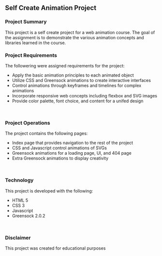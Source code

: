 ## Self Create Animation Project

### Project Summary
This project is a self create project for a web animation course. The goal of the assignment is to demonstrate the various animation concepts and libraries learned in the course. <br>

### Project Requirements
The followering were assigned requirements for the project:<br>
* Apply the basic animation principles to each animated object
* Utilize CSS and Greensock animations to create interactive interfaces
* Control animations through keyframes and timelines for complex animations
* Incorporate responsive web concepts including flexbox and SVG images
* Provide color palette, font choice, and content for a unifed design
<br>

### Project Operations
The project contains the following pages: <br>
* Index page that provides navigation to the rest of the project
* CSS and Javascript control animations of SVGs
* Greensock animations for a loading page, UI, and 404 page
* Extra Greensock animations to display creativity
<br>

### Technology
This project is developed with the following:<br>
* HTML 5
* CSS 3
* Javascript
* Greensock 2.0.2
<br>

### Disclaimer
This project was created for educational purposes
